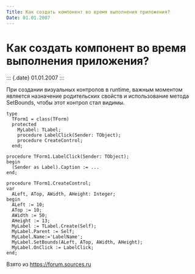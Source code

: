 ```yaml
---
Title: Как создать компонент во время выполнения приложения?
Date: 01.01.2007
---
```



Как создать компонент во время выполнения приложения?
=====================================================

::: {.date}
01.01.2007
:::

При создании визуальных контролов в runtime, важным моментом является
назначение родительских свойств и использование метода SetBounds, чтобы
этот контрол стал видимы.

    type 
      TForm1 = class(TForm) 
      protected 
        MyLabel: TLabel; 
        procedure LabelClick(Sender: TObject); 
        procedure CreateControl; 
      end; 
     
    procedure TForm1.LabelClick(Sender: TObject); 
    begin 
      (Sender as Label).Caption := ... 
    end; 
     
    procedure TForm1.CreateControl; 
    var 
      ALeft, ATop, AWidth, AHeight: Integer; 
    begin 
      ALeft := 10; 
      ATop := 10; 
      AWidth := 50; 
      AHeight := 13; 
      MyLabel := TLabel.Create(Self); 
      MyLabel.Parent := Self;       
      MyLabel.Name:='LabelName'; 
      MyLabel.SetBounds(ALeft, ATop, AWidth, AHeight); 
      MyLabel.OnClick := LabelClick; 
    end;

Взято из <https://forum.sources.ru>
